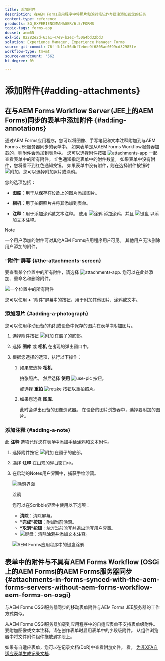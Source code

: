 ```yaml
---
title: 添加附件
description: 在AEM Forms应用程序中将照片和涂鸦笔记作为批注添加到您的任务
content-type: reference
products: SG_EXPERIENCEMANAGER/6.5/FORMS
topic-tags: forms-app
docset: aem65
exl-id: 82282e2d-63a1-47e9-b2ec-f50a4bd32bd3
solution: Experience Manager, Experience Manager Forms
source-git-commit: 76fffb11c56dbf7ebee9f6805ae0799cd32985fe
workflow-type: tm+mt
source-wordcount: '562'
ht-degree: 0%

---
```


# 添加附件{#adding-attachments}

## 在与AEM Forms Workflow Server (JEE上的AEM Forms)同步的表单中添加附件 {#adding-annotations}

通过AEM Forms应用程序，您可以将图像、手写笔记和文本注释附加到与AEM Forms JEE服务器同步的表单中。 如果表单是从AEM Forms Workflow服务器加载的，则附件会添加到表单中。 您可以选择附件按钮 ![attachments-app](assets/attachments-app.png) 一起查看表单中的所有附件。 红色通知指定表单中的附件数量。 如果表单中没有附件，您将看不到红色通知按钮。 如果表单中没有附件，则在选择附件按钮时 ![附加](assets/attch.png)，您可以选择附加照片或涂鸦。

您的选项包括：

* **图库**：用于从保存在设备上的图片添加图片。

* **相机**：用于拍摄照片并将其添加到表单。

* **注释**：用于添加涂鸦或文本注释。 使用 ![涂鸦](assets/scribble.png) 添加涂鸦，并且 ![键盘](assets/keyboard.png) 以添加文本注释。

>[!NOTE]
>
>一个用户添加的附件可对其他AEM Forms应用程序用户可见。 其他用户无法删除用户添加的附件。
>

### “附件”屏幕 {#the-attachments-screen}

要查看某个位置中的所有附件，请选择 ![attachments-app](assets/attachments-app.png). 您可以在此处添加、重命名和删除附件。

![一个位置中的所有附件](assets/attachments-screen.png)

您可以使用 **+** “附件”屏幕中的按钮，用于附加其他图片、涂鸦或文本。

### 添加照片 {#adding-a-photograph}

您可以使用移动设备的相机或设备中保存的图片在表单中附加图片。

1. 选择附件按钮 ![附加](assets/attch.png) 在窗子的底部。
1. 选择 **图库** 或 **相机** 在出现的弹出窗口中。
1. 根据您选择的选项，执行以下操作：

   1. 如果您选择 **相机**.

      拍张照片。 然后选择 **使用** ![use-pic](assets/use-pic.png) 按钮。

      或选择 **重拍** ![retake](assets/retake.png) 按钮以重拍照片。

   1. 如果您选择 **图库**.

      此时会弹出设备的图像浏览器。 在设备的图片浏览器中，选择要附加的图片。

### 添加注释 {#adding-a-note}

此 **注释** 选项允许您在表单中添加手绘涂鸦和文本附件。

1. 选择附件按钮 ![附加](assets/attch.png) 在窗子的底部。
1. 选择 **注释** 在出现的弹出窗口中。
1. 在启动的Notes用户界面中，捕获手绘涂鸦。

   ![涂鸦界面](assets/scribble-ui.png)

   涂鸦

   您可以在Scribble界面中使用以下选项：

   * **清除**：清除屏幕。
   * **“完成”按钮**：附加当前涂鸦。
   * **“取消”按钮**：放弃当前涂写并退出涂写用户界面。
   * ![键盘](assets/keyboard.png)：清除涂鸦并添加文本注释。

   ![AEM Forms应用程序中的键盘涂鸦](assets/keyboard-inapp.png)

## 表单中的附件与不具有AEM Forms Workflow (OSGi上的AEM Forms)的AEM Forms服务器同步 {#attachments-in-forms-synced-with-the-aem-forms-servers-without-aem-forms-workflow-aem-forms-on-osgi}

与AEM Forms OSGi服务器同步的移动表单附件与AEM Forms JEE服务器的工作方式类似。

从AEM Forms OSGi服务器加载到应用程序中的自适应表单不支持表单级附件。 要附加图像或文本注释，请在创作表单时启用表单中的字段级附件。 从组件浏览器中将文件附件组件拖放到字段上。

如果有自适应表单，您可以在记录文档(DoR)中查看附加文件。 看， [为非XFA自适应表单生成记录文档](../../forms/using/generate-document-of-record-for-non-xfa-based-adaptive-forms.md).
